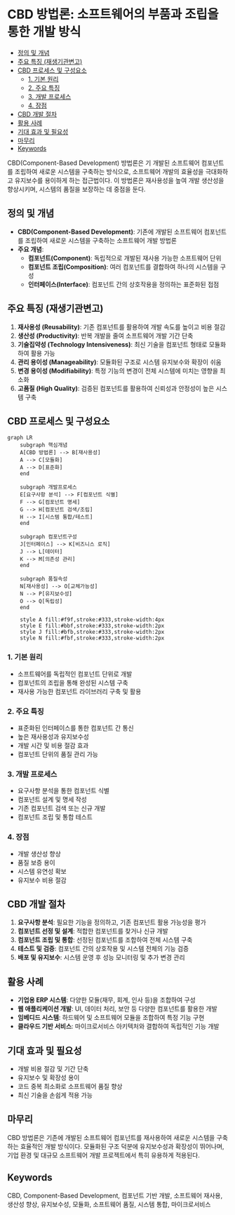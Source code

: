 # CBD 방법론: 소프트웨어의 부품과 조립을 통한 개발 방식

<!-- mtoc-start -->

- [정의 및 개념](#정의-및-개념)
- [주요 특징 (재생기관변고)](#주요-특징-재생기관변고)
- [CBD 프로세스 및 구성요소](#cbd-프로세스-및-구성요소)
  - [1. 기본 원리](#1-기본-원리)
  - [2. 주요 특징](#2-주요-특징)
  - [3. 개발 프로세스](#3-개발-프로세스)
  - [4. 장점](#4-장점)
- [CBD 개발 절차](#cbd-개발-절차)
- [활용 사례](#활용-사례)
- [기대 효과 및 필요성](#기대-효과-및-필요성)
- [마무리](#마무리)
- [Keywords](#keywords)

<!-- mtoc-end -->

CBD(Component-Based Development) 방법론은 기 개발된 소프트웨어 컴포넌트를 조립하여 새로운 시스템을 구축하는 방식으로, 소프트웨어 개발의 효율성을 극대화하고 유지보수를 용이하게 하는 접근법이다. 이 방법론은 재사용성을 높여 개발 생산성을 향상시키며, 시스템의 품질을 보장하는 데 중점을 둔다.

## 정의 및 개념

- **CBD(Component-Based Development)**: 기존에 개발된 소프트웨어 컴포넌트를 조립하여 새로운 시스템을 구축하는 소프트웨어 개발 방법론
- **주요 개념**:
  - **컴포넌트(Component)**: 독립적으로 개발된 재사용 가능한 소프트웨어 단위
  - **컴포넌트 조립(Composition)**: 여러 컴포넌트를 결합하여 하나의 시스템을 구성
  - **인터페이스(Interface)**: 컴포넌트 간의 상호작용을 정의하는 표준화된 접점

## 주요 특징 (재생기관변고)

1. **재사용성 (Reusability)**: 기존 컴포넌트를 활용하여 개발 속도를 높이고 비용 절감
2. **생산성 (Productivity)**: 반복 개발을 줄여 소프트웨어 개발 기간 단축
3. **기술집약성 (Technology Intensiveness)**: 최신 기술을 컴포넌트 형태로 모듈화하여 활용 가능
4. **관리 용이성 (Manageability)**: 모듈화된 구조로 시스템 유지보수와 확장이 쉬움
5. **변경 용이성 (Modifiability)**: 특정 기능의 변경이 전체 시스템에 미치는 영향을 최소화
6. **고품질 (High Quality)**: 검증된 컴포넌트를 활용하여 신뢰성과 안정성이 높은 시스템 구축

## CBD 프로세스 및 구성요소

```mermaid
graph LR
    subgraph 핵심개념
    A[CBD 방법론] --> B[재사용성]
    A --> C[모듈화]
    A --> D[표준화]
    end

    subgraph 개발프로세스
    E[요구사항 분석] --> F[컴포넌트 식별]
    F --> G[컴포넌트 명세]
    G --> H[컴포넌트 검색/조립]
    H --> I[시스템 통합/테스트]
    end

    subgraph 컴포넌트구성
    J[인터페이스] --> K[비즈니스 로직]
    J --> L[데이터]
    K --> M[의존성 관리]
    end

    subgraph 품질속성
    N[재사용성] --> O[교체가능성]
    N --> P[유지보수성]
    O --> Q[독립성]
    end

    style A fill:#f9f,stroke:#333,stroke-width:4px
    style E fill:#bbf,stroke:#333,stroke-width:2px
    style J fill:#bfb,stroke:#333,stroke-width:2px
    style N fill:#fbf,stroke:#333,stroke-width:2px
```

### 1. 기본 원리

- 소프트웨어를 독립적인 컴포넌트 단위로 개발
- 컴포넌트의 조립을 통해 완성된 시스템 구축
- 재사용 가능한 컴포넌트 라이브러리 구축 및 활용

### 2. 주요 특징

- 표준화된 인터페이스를 통한 컴포넌트 간 통신
- 높은 재사용성과 유지보수성
- 개발 시간 및 비용 절감 효과
- 컴포넌트 단위의 품질 관리 가능

### 3. 개발 프로세스

- 요구사항 분석을 통한 컴포넌트 식별
- 컴포넌트 설계 및 명세 작성
- 기존 컴포넌트 검색 또는 신규 개발
- 컴포넌트 조립 및 통합 테스트

### 4. 장점

- 개발 생산성 향상
- 품질 보증 용이
- 시스템 유연성 확보
- 유지보수 비용 절감

## CBD 개발 절차

1. **요구사항 분석**: 필요한 기능을 정의하고, 기존 컴포넌트 활용 가능성을 평가
2. **컴포넌트 선정 및 설계**: 적합한 컴포넌트를 찾거나 신규 개발
3. **컴포넌트 조립 및 통합**: 선정된 컴포넌트를 조합하여 전체 시스템 구축
4. **테스트 및 검증**: 컴포넌트 간의 상호작용 및 시스템 전체의 기능 검증
5. **배포 및 유지보수**: 시스템 운영 후 성능 모니터링 및 추가 변경 관리

## 활용 사례

- **기업용 ERP 시스템**: 다양한 모듈(재무, 회계, 인사 등)을 조합하여 구성
- **웹 애플리케이션 개발**: UI, 데이터 처리, 보안 등 다양한 컴포넌트를 활용한 개발
- **임베디드 시스템**: 하드웨어 및 소프트웨어 모듈을 조합하여 특정 기능 구현
- **클라우드 기반 서비스**: 마이크로서비스 아키텍처와 결합하여 독립적인 기능 개발

## 기대 효과 및 필요성

- 개발 비용 절감 및 기간 단축
- 유지보수 및 확장성 용이
- 코드 중복 최소화로 소프트웨어 품질 향상
- 최신 기술을 손쉽게 적용 가능

## 마무리

CBD 방법론은 기존에 개발된 소프트웨어 컴포넌트를 재사용하여 새로운 시스템을 구축하는 효율적인 개발 방식이다. 모듈화된 구조 덕분에 유지보수성과 확장성이 뛰어나며, 기업 환경 및 대규모 소프트웨어 개발 프로젝트에서 특히 유용하게 적용된다.

## Keywords

CBD, Component-Based Development, 컴포넌트 기반 개발, 소프트웨어 재사용, 생산성 향상, 유지보수성, 모듈화, 소프트웨어 품질, 시스템 통합, 마이크로서비스
